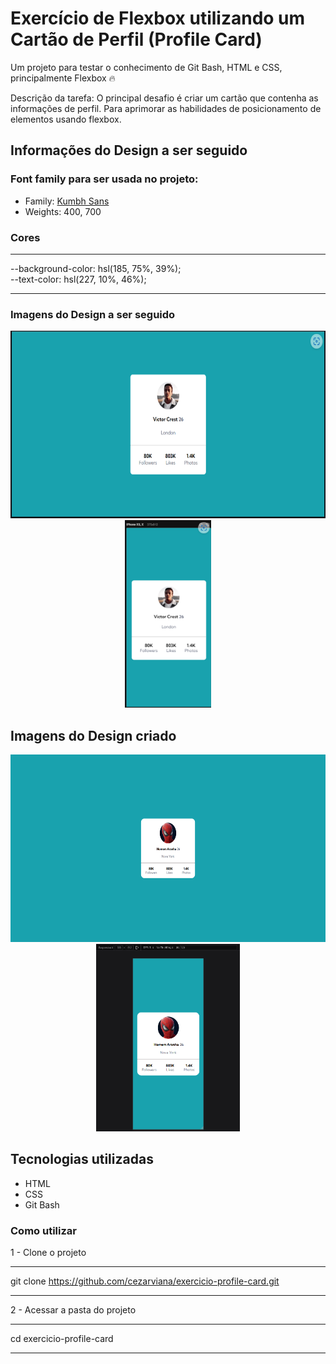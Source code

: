 # Exercício de Flexbox utilizando um Cartão de Perfil (Profile Card)

Um projeto para testar o conhecimento de Git Bash, HTML e  CSS, principalmente Flexbox 🔥

Descrição da tarefa: O principal desafio é criar um cartão que contenha as informações de perfil. Para aprimorar as habilidades de posicionamento de elementos usando flexbox.

## Informações do Design a ser seguido

### Font family para ser usada no projeto:

- Family: [Kumbh Sans](https://fonts.google.com/specimen/Kumbh+Sans)
- Weights: 400, 700

### Cores
***
--background-color: hsl(185, 75%, 39%); <br>
--text-color: hsl(227, 10%, 46%);
***

### Imagens do Design a ser seguido
<div align="center">
<img src="Design/design-desktop.png" style="height: 300px;"> <br>
<img src="Design/design-mobile.png" style="height: 300px; text-align: center;">
</div>

## Imagens do Design criado
<div align="center">
<img src="Design/1-desktop.png"  style="height: 300px; text-align: center;">
<img src="Design/1-smartphone.png"  style="height: 300px; text-align: center;">
</div>


<!-- [<img src="./fullmetalAlchemist.gif" alt="gif da tela do site">](https://cezarviana.github.io/projeto-fullmetal-alchemist-personagens/) -->

## Tecnologias utilizadas
- HTML
- CSS
- Git Bash

### Como utilizar

1 - Clone o projeto
***
git clone <https://github.com/cezarviana/exercicio-profile-card.git>
***

2 - Acessar a pasta do projeto
***
cd exercicio-profile-card
***
